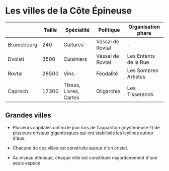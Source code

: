# Les villes de la Côte Épineuse


|            | Taille | Spécialité | Politique | Organisation phare | 
|   ---      |   ---  |    ---     |    ---    |          ---       |
| Brumebourg | 240    | Cultures | Vassal de Rovtal | - |
| Dvolsti    | 3500   | Cuisiniers | Vassal de Rovtal | Les Enfants de la Rue |
| Rovtal     | 28500  | Vins | Féodalité | Les Sombres Artistes |
| Caproch    | 17300  | Tissus, Livres, Cartes| Oligarchie | Les Tisserands |

## Grandes villes
* Plusieurs capitales ont vu le jour lors de l'apparition (mystérieuse ?) de plusieurs cristaux gigantesques qui ont stabilisés les leylines autour d'eux.

* Chacune de ces villes est construite autour d'un cristal.

* Au niveau ethnique, chaque ville est constituée majoritairement d'une seule espèce.